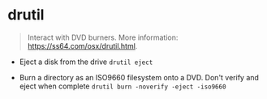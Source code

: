 # drutil
> Interact with DVD burners.
> More information: <https://ss64.com/osx/drutil.html>.

- Eject a disk from the drive
`drutil eject`

- Burn a directory as an ISO9660 filesystem onto a DVD. Don't verify and eject when complete
`drutil burn -noverify -eject -iso9660`
